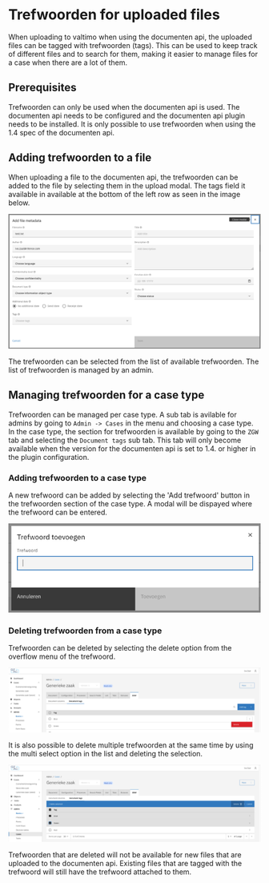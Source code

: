 # Trefwoorden for uploaded files

When uploading to valtimo when using the documenten api, the uploaded files can be tagged with trefwoorden (tags).
This can be used to keep track of different files and to search for them, making it easier to manage files for a case
when there are a lot of them.

## Prerequisites

Trefwoorden can only be used when the documenten api is used. The documenten api needs to be configured and the 
documenten api plugin needs to be installed. It is only possible to use trefwoorden when using the 1.4 spec of the 
documenten api.

## Adding trefwoorden to a file

When uploading a file to the documenten api, the trefwoorden can be added to the file by selecting them in the upload 
modal. The tags field it available in available at the bottom of the left row as seen in the image below. 

![File upload modal](img/file-upload-modal.png)

The trefwoorden can be selected from the list of available trefwoorden. The list of trefwoorden is managed by an admin.

## Managing trefwoorden for a case type

Trefwoorden can be managed per case type. A sub tab is avilable for admins by going to 
`Admin -> Cases` in the menu and choosing a case type. In the case type, the section for trefwoorden is available by going to
the `ZGW` tab and selecting the `Document tags` sub tab. This tab will only become available when the version for the
documenten api is set to 1.4. or higher in the plugin configuration. 

### Adding trefwoorden to a case type

A new trefwoord can be added by selecting the 'Add trefwoord' button in the trefwoorden section of the case type. A modal
will be dispayed where the trefwoord can be entered.

![Adding a trefwoord](img/add-trefwoord-modal.png)

### Deleting trefwoorden from a case type

Trefwoorden can be deleted by selecting the delete option from the overflow menu of the trefwoord.

![Deleting a trefwoord](img/delete-trefwoord.png)

It is also possible to delete multiple trefwoorden at the same time by using the multi select option in the list and 
deleting the selection.

![Selecting multiple trefwoorden for deletion](img/trefwoord-multi-select.png)

Trefwoorden that are deleted will not be available for new files that are uploaded to the documenten api. Existing files
that are tagged with the trefwoord will still have the trefwoord attached to them.
